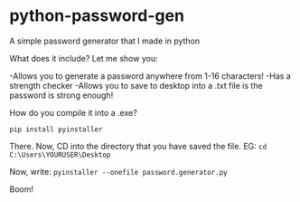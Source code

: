 # python-password-gen
A simple password generator that I made in python

What does it include? Let me show you:

-Allows you to generate a password anywhere from 1-16 characters!
-Has a strength checker
-Allows you to save to desktop into a .txt file is the password is strong enough!


How do you compile it into a .exe?

`pip install pyinstaller`

There. Now, CD into the directory that you have saved the file. EG: `cd C:\Users\YOURUSER\Desktop`

Now, write: `pyinstaller --onefile password.generator.py`

Boom!
